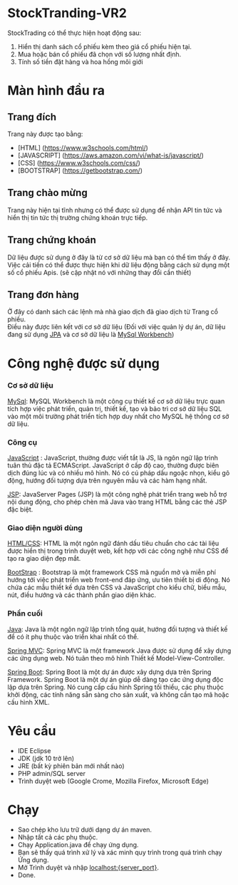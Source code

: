 # StockTranding-VR2
StockTrading có thể thực hiện hoạt động sau:
1. Hiển thị danh sách cổ phiếu kèm theo giá cổ phiếu hiện tại.
2. Mua hoặc bán cổ phiếu đã chọn với số lượng nhất định.
3. Tính số tiền đặt hàng và hoa hồng môi giới

# Màn hình đầu ra
## Trang đích
Trang này được tạo bằng:
- [HTML] (https://www.w3schools.com/html/)
- [JAVASCRIPT] (https://aws.amazon.com/vi/what-is/javascript/)
- [CSS] (https://www.w3schools.com/css/)
- [BOOTSTRAP] (https://getbootstrap.com/)



## Trang chào mừng
Trang này hiện tại tĩnh nhưng có thể được sử dụng để nhận API tin tức và hiển thị tin tức thị trường chứng khoán trực tiếp.


## Trang chứng khoán
Dữ liệu được sử dụng ở đây là từ cơ sở dữ liệu mà bạn có thể tìm thấy ở đây. Việc cải tiến có thể được thực hiện khi dữ liệu động bằng cách sử dụng một số cổ phiếu Apis. (sẽ cập nhật nó với những thay đổi cần thiết)


## Trang đơn hàng
Ở đây có danh sách các lệnh mà nhà giao dịch đã giao dịch từ Trang cổ phiếu. <br/> Điều này được liên kết với cơ sở dữ liệu (Đối với việc quản lý dự án, dữ liệu đang sử dụng [JPA](https://spring.io/projects/spring-data-jpa) và cơ sở dữ liệu là [MySql Workbench](https://www.mysql.com/products/workbench/))


# Công nghệ được sử dụng

### Cơ sở dữ liệu
[MySql](https://www.mysql.com/products/workbench/): MySQL Workbench là một công cụ thiết kế cơ sở dữ liệu trực quan tích hợp việc phát triển, quản trị, thiết kế, tạo và bảo trì cơ sở dữ liệu SQL vào một môi trường phát triển tích hợp duy nhất cho MySQL hệ thống cơ sở dữ liệu.

### Công cụ
[JavaScript](https://www.javascript.com/) : JavaScript, thường được viết tắt là JS, là ngôn ngữ lập trình tuân thủ đặc tả ECMAScript. JavaScript ở cấp độ cao, thường được biên dịch đúng lúc và có nhiều mô hình. Nó có cú pháp dấu ngoặc nhọn, kiểu gõ động, hướng đối tượng dựa trên nguyên mẫu và các hàm hạng nhất.

[JSP](https://www.tutorialspoint.com/jsp/index.htm): JavaServer Pages (JSP) là một công nghệ phát triển trang web hỗ trợ nội dung động, cho phép chèn mã Java vào trang HTML bằng các thẻ JSP đặc biệt.

### Giao diện người dùng
[HTML/CSS](https://www.w3schools.com/html/): HTML là một ngôn ngữ đánh dấu tiêu chuẩn cho các tài liệu được hiển thị trong trình duyệt web, kết hợp với các công nghệ như CSS để tạo ra giao diện đẹp mắt.

[BootStrap](https://getbootstrap.com/) : Bootstrap là một framework CSS mã nguồn mở và miễn phí hướng tới việc phát triển web front-end đáp ứng, ưu tiên thiết bị di động. Nó chứa các mẫu thiết kế dựa trên CSS và JavaScript cho kiểu chữ, biểu mẫu, nút, điều hướng và các thành phần giao diện khác.

### Phần cuối
[Java](https://www.java.com/): Java là một ngôn ngữ lập trình tổng quát, hướng đối tượng và thiết kế để có ít phụ thuộc vào triển khai nhất có thể.

[Spring MVC](https://docs.spring.io/spring/docs/3.2.x/spring-framework-reference/html/mvc.html): Spring MVC là một framework Java được sử dụng để xây dựng các ứng dụng web. Nó tuân theo mô hình Thiết kế Model-View-Controller.

[Spring Boot](https://spring.io/projects/spring-boot): Spring Boot là một dự án được xây dựng dựa trên Spring Framework. Spring Boot là một dự án giúp dễ dàng tạo các ứng dụng độc lập dựa trên Spring. Nó cung cấp cấu hình Spring tối thiểu, các phụ thuộc khởi động, các tính năng sẵn sàng cho sản xuất, và không cần tạo mã hoặc cấu hình XML.

# Yêu cầu
- IDE Eclipse
- JDK (jdk 10 trở lên)
- JRE (bất kỳ phiên bản mới nhất nào)
- PHP admin/SQL server
- Trình duyệt web (Google Crome, Mozilla Firefox, Microsoft Edge)

# Chạy
- Sao chép kho lưu trữ dưới dạng dự án maven.
- Nhập tất cả các phụ thuộc.
- Chạy Application.java để chạy ứng dụng.
- Bạn sẽ thấy quá trình xử lý và xác minh quy trình trong quá trình chạy Ứng dụng.
- Mở Trình duyệt và nhập [localhost:{server_port}](https://locallhost.com/).
- Done.
